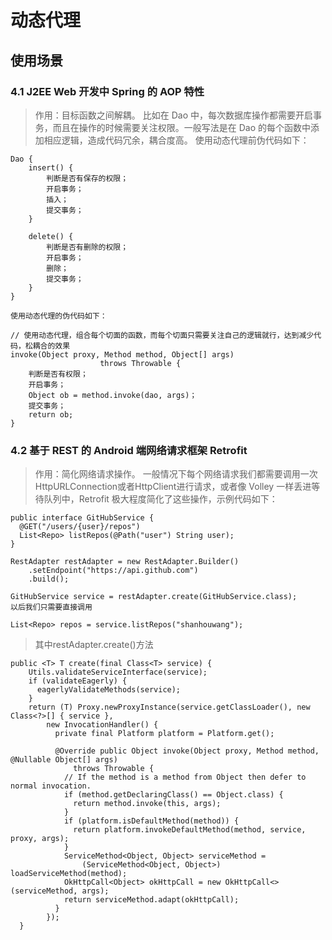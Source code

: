 # 动态代理

## 使用场景

### 4.1 J2EE Web 开发中 Spring 的 AOP 特性
> 作用：目标函数之间解耦。
> 比如在 Dao 中，每次数据库操作都需要开启事务，而且在操作的时候需要关注权限。一般写法是在 Dao 的每个函数中添加相应逻辑，造成代码冗余，耦合度高。
> 使用动态代理前伪代码如下：

```
Dao {
    insert() {
        判断是否有保存的权限；
        开启事务；
        插入；
        提交事务；
    }

    delete() {
        判断是否有删除的权限；
        开启事务；
        删除；
        提交事务；
    }
}

使用动态代理的伪代码如下：

// 使用动态代理，组合每个切面的函数，而每个切面只需要关注自己的逻辑就行，达到减少代码，松耦合的效果
invoke(Object proxy, Method method, Object[] args)
                    throws Throwable {
    判断是否有权限；
    开启事务；
    Object ob = method.invoke(dao, args)；
    提交事务；
    return ob; 
}
```
### 4.2 基于 REST 的 Android 端网络请求框架 Retrofit

> 作用：简化网络请求操作。
> 一般情况下每个网络请求我们都需要调用一次HttpURLConnection或者HttpClient进行请求，或者像 Volley 一样丢进等待队列中，Retrofit 极大程度简化了这些操作，示例代码如下：

```
public interface GitHubService {
  @GET("/users/{user}/repos")
  List<Repo> listRepos(@Path("user") String user);
}

RestAdapter restAdapter = new RestAdapter.Builder()
    .setEndpoint("https://api.github.com")
    .build();

GitHubService service = restAdapter.create(GitHubService.class);
以后我们只需要直接调用

List<Repo> repos = service.listRepos("shanhouwang");
```

> 其中restAdapter.create()方法

```
public <T> T create(final Class<T> service) {
    Utils.validateServiceInterface(service);
    if (validateEagerly) {
      eagerlyValidateMethods(service);
    }
    return (T) Proxy.newProxyInstance(service.getClassLoader(), new Class<?>[] { service },
        new InvocationHandler() {
          private final Platform platform = Platform.get();

          @Override public Object invoke(Object proxy, Method method, @Nullable Object[] args)
              throws Throwable {
            // If the method is a method from Object then defer to normal invocation.
            if (method.getDeclaringClass() == Object.class) {
              return method.invoke(this, args);
            }
            if (platform.isDefaultMethod(method)) {
              return platform.invokeDefaultMethod(method, service, proxy, args);
            }
            ServiceMethod<Object, Object> serviceMethod =
                (ServiceMethod<Object, Object>) loadServiceMethod(method);
            OkHttpCall<Object> okHttpCall = new OkHttpCall<>(serviceMethod, args);
            return serviceMethod.adapt(okHttpCall);
          }
        });
  }
```


